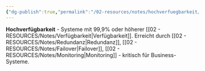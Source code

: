 ```yaml
---
{"dg-publish":true,"permalink":"/02-resources/notes/hochverfuegbarkeit/","tags":["verfügbarkeit/hoch","system/ausfallsicher","it-sicherheit"],"noteIcon":"","updated":"2025-09-05T10:12:28.000+02:00"}
---
```



**Hochverfügbarkeit** - Systeme mit 99,9% oder höherer [[02 - RESOURCES/Notes/Verfügbarkeit\|Verfügbarkeit]].
Erreicht durch [[02 - RESOURCES/Notes/Redundanz\|Redundanz]], [[02 - RESOURCES/Notes/Failover\|Failover]], [[02 - RESOURCES/Notes/Monitoring\|Monitoring]] - kritisch für Business-Systeme.